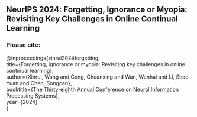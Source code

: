 ## NeurIPS 2024: Forgetting, Ignorance or Myopia: Revisiting Key Challenges in Online Continual Learning

### Please cite:   
@inproceedings{xinrui2024forgetting,  
  title={Forgetting, ignorance or myopia: Revisiting key challenges in online continual learning},  
  author={Xinrui, Wang and Geng, Chuanxing and Wan, Wenhai and Li, Shao-Yuan and Chen, Songcan},  
  booktitle={The Thirty-eighth Annual Conference on Neural Information Processing Systems},  
  year={2024}  
}

